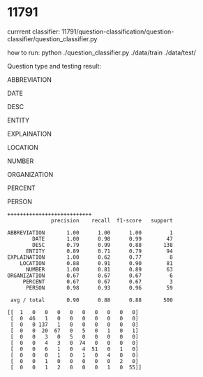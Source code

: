 # 11791

currrent classifier:
11791/question-classification/question-classifier/question_classifier.py

how to run:
python ./question_classifier.py  ./data/train ./data/test/


Question type and testing result:


ABBREVIATION

DATE

DESC

ENTITY

EXPLAINATION

LOCATION

NUMBER

ORGANIZATION

PERCENT

PERSON



    +++++++++++++++++++++++++++
                  precision    recall  f1-score   support

    ABBREVIATION       1.00      1.00      1.00         1
            DATE       1.00      0.98      0.99        47
            DESC       0.79      0.99      0.88       138
          ENTITY       0.89      0.71      0.79        94
    EXPLAINATION       1.00      0.62      0.77         8
        LOCATION       0.88      0.91      0.90        81
          NUMBER       1.00      0.81      0.89        63
    ORGANIZATION       0.67      0.67      0.67         6
         PERCENT       0.67      0.67      0.67         3
          PERSON       0.98      0.93      0.96        59

     avg / total       0.90      0.88      0.88       500

    [[  1   0   0   0   0   0   0   0   0   0]
     [  0  46   1   0   0   0   0   0   0   0]
     [  0   0 137   1   0   0   0   0   0   0]
     [  0   0  20  67   0   5   0   1   0   1]
     [  0   0   3   0   5   0   0   0   0   0]
     [  0   0   4   3   0  74   0   0   0   0]
     [  0   0   6   1   0   4  51   0   1   0]
     [  0   0   0   1   0   1   0   4   0   0]
     [  0   0   1   0   0   0   0   0   2   0]
     [  0   0   1   2   0   0   0   1   0  55]]
